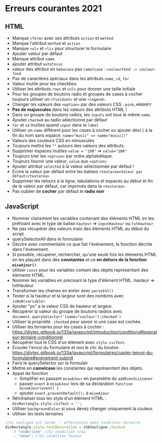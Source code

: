 # Erreurs courantes 2021

## HTML
* Manque `<form>` avec ses attributs `action` et `method`
* Manque l'attribut `method` et `action`
* Manque `<ul>` et `<li>` pour structurer le formulaire
* Ajouter valeur par défaut
* Manque attribut `name`.
* ajouter attribut `autofocus`
* valeur des attribut en `kebacase` pas `camelcase` : `couleurFond -> couleur-fond`
* Pas de caractères spéciaux dans les attributs `name`, `id`, `for`
* Valeur inutile pour les checkbox
* Utiliser les attributs `rows` et `cols` pour donner une taille initiale
* Pour les groupes de boutons radio et groupes de cases à cocher toujours utiliser un `<fieldset>` et une `<legend>`.
* Changer les valeurs des `<option>` par des valeurs CSS : `pink`, `#0000FF`
* **Pas de majuscules** dans les valeurs des attributs HTML !
* Dans un groupe de boutons radios, les `inputs` ont tous le même `name`.
* Ajouter `checked` au radio sélectionné par défaut
* `for` et `id` inutiles quand `input` dans le `label`
* Utiliser un `name` différent pour les cases à cocher ou ajouter des`[]` à la fin du nom sans espace. `name="music" => name="music[]"`
* Valeurs des couleurs CSS en minuscules
* Toujours mettre les `""` autours des valeurs des attributs.
* Supprimer espaces inutiles `value = "100"` => `value="100"`
* Toujours trier les `<option>` par ordre alphabétique.
* Toujours fournir une valeur, `value` aux `<option>`
* Ajouter attribut `selected` à la valeur sélectionnée par défaut !
* Écrire la valeur par défaut entre les balises `<textarea>Valeur par défaut</textarea>`
* Supprimer les retours à la ligne, tabulations et espaces au début et fin de la valeur par défaut, car imprimés dans la `<textarea>`.
* Pas oublier de **cocher** par défaut le **radio noir**

## JavaScript
* Nommer clairement les variables contenant des éléments HTML en les préfixant avec le type de balise
  `hauteur` => `inputHauteur` ou `txtHauteur`
* Ne pas récupérer des valeurs mais des éléments HTML au début du script.
* querySelectorAll dans le formulaire
* Décrire avec commentaire ce que fait l'événement, la fonction décrite dans l'événement.
* Si possible, récupérer, rechercher, qu'une seule fois les éléments
  HTML en les plaçant dans des **constantes**
  et ce **en dehors de la fonction `miseAjour()`**.
* utiliser `const` pour les variables contant des objets représentant des éléments HTML.
* Nommer les variables en précisant le type d'élément HTML. hauteur => txtHauteur
* Transformer les chaines en entier avec `parseInt()`
* Tester si la hauteur et la largeur sont des nombres avec `isNaN(variable)`.
* Ajouter "px" a la valeur CSS de hauteur et largeur.
* Récupérer la valeur du groupe de boutons raidios avec
  `document.querySelector('[name="couleur"]:checked')`
* Utiliser la propriété `.checked` pour savoir si une case est cochée.
* Utiliser les ternaires pour les cases à cocher :
  https://divtec.gitbook.io/133a/javascript/introduction/conditions#loperateur-ternaire-conditionnel
* Récupérer tout le CSS d'un élément avec `style.cssText`.
* Écouter l'envoi du formulaire et non le clic du bouton.
  https://divtec.gitbook.io/133a/javascript/formulaires/capter-lenvoi-du-formulaire#evenement-submit
* Faire le querySelector sur le formulair
* Mettre en **camelcase** les constantes qui représentent des objets. 
* Appel de fonction
  - Simplifier en passant `miseAJour` en paramètre du `addEventListener`
  - passer `event` à `miseAJour` lors de sa déclaration `function miseAJour(event) {`
  - ajouter `event.preventDefault();` à `miseAJour`
* Réinitialiser tous les style d'un élément HTML : `divRectangle.style.cssText = '';`
* Utiliser `backgroundColor` si vous devez changer uniquement la couleur.
* Utiliser les tests ternaires
```javascript
//Si souligné est coché -- affectation avec condition ternaire
divRectangle.style.textDecoration = chkSouligne.checked
    ? "underline" //Si condition vrai
    : "none"; //Si condition fausse
```
